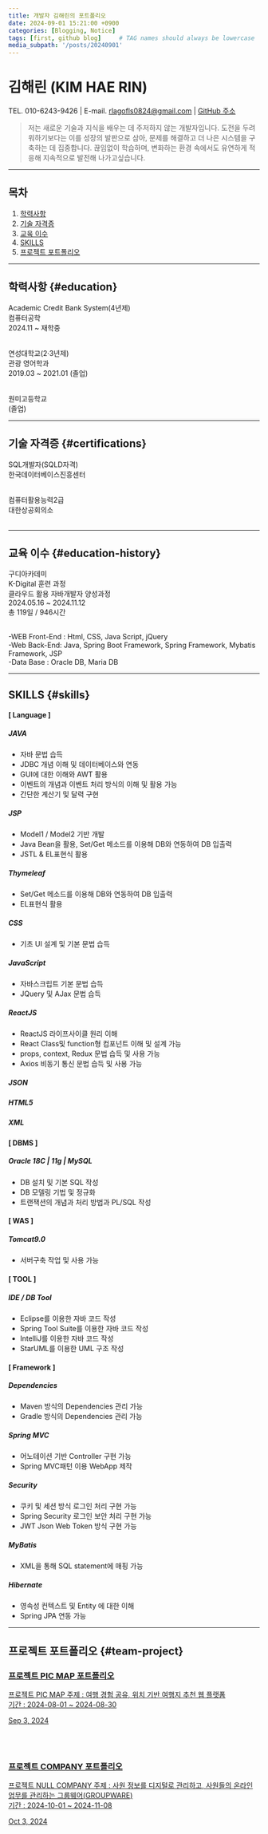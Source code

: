 ```yaml
---
title: 개발자 김해린의 포트폴리오
date: 2024-09-01 15:21:00 +0900
categories: [Blogging, Notice]
tags: [first, github blog]     # TAG names should always be lowercase
media_subpath: '/posts/20240901'
---
```


# **김해린 (KIM HAE RIN)**
TEL. 010-6243-9426  |   E-mail. rlagofls0824@gmail.com  |  [GitHub 주소](https://github.com/kimhaerinring)
<br/>
> 저는 새로운 기술과 지식을 배우는 데 주저하지 않는 개발자입니다. 도전을 두려워하기보다는 이를 성장의 발판으로 삼아, 문제를 해결하고 더 나은 시스템을 구축하는 데 집중합니다. 끊임없이 학습하며, 변화하는 환경 속에서도 유연하게 적응해 지속적으로 발전해 나가고싶습니다.





***
## **목차**

1. [학력사항](#education)
2. [기술 자격증](#certifications)
3. [교육 이수](#education-history)
4. [SKILLS](#skills)
5. [프로젝트 포트폴리오](#team-project)



***


## **학력사항** {#education}
Academic Credit Bank System(4년제) <br/>
컴퓨터공학<br/>
2024.11 ~ 재학중 <br/> <br/>               

연성대학교(2·3년제) <br/>
관광 영어학과<br/>
2019.03 ~ 2021.01 (졸업) <br/><br/>                                

원미고등학교 <br/>
(졸업)


***

## **기술 자격증** {#certifications}

SQL개발자(SQLD자격)<br/>
한국데이터베이스진흥센터<br/><br/>  

컴퓨터활용능력2급<br/>
대한상공회의소<br/><br/>


***

## **교육 이수** {#education-history}

구디아카데미<br/>
K-Digital 훈련 과정<br/>
클라우드 활용 자바개발자 양성과정<br/>
2024.05.16 ~ 2024.11.12<br/>
총 119일 / 946시간<br/><br/>

-WEB Front-End : Html, CSS, Java Script, jQuery<br/>
-Web Back-End: Java, Spring Boot Framework, Spring Framework, Mybatis Framework, JSP<br/>
-Data Base : Oracle DB, Maria DB

***
## **SKILLS** {#skills}

#### [ Language ]
##### JAVA
- 자바 문법 습득
- JDBC 개념 이해 및 데이터베이스와 연동
- GUI에 대한 이해와 AWT 활용
- 이벤트의 개념과 이벤트 처리 방식의 이해 및 활용 가능
- 간단한 계산기 및 달력 구현
##### JSP
- Model1 / Model2 기반 개발
- Java Bean을 활용, Set/Get 메소드를 이용해 DB와 연동하여 DB 입출력
- JSTL & EL표현식 활용
##### Thymeleaf
- Set/Get 메소드를 이용해 DB와 연동하여 DB 입출력
- EL표현식 활용
##### CSS
- 기초 UI 설계 및 기본 문법 습득
##### JavaScript 
- 자바스크립트 기본 문법 습득
- JQuery 및 AJax 문법 습득
##### ReactJS
- ReactJS 라이프사이클 원리 이해
- React Class및 function형 컴포넌트 이해 및 설계 가능
- props, context, Redux 문법 습득 및 사용 가능
- Axios 비동기 통신 문법 습득 및 사용 가능
##### JSON
##### HTML5
##### XML
#### [ DBMS ]
##### Oracle 18C | 11g | MySQL
- DB 설치 및 기본 SQL 작성
- DB 모델링 기법 및 정규화
- 트랜잭션의 개념과 처리 방법과 PL/SQL 작성
#### [ WAS ]
##### Tomcat9.0
- 서버구축 작업 및 사용 가능
#### [ TOOL ]
##### IDE / DB Tool
- Eclipse를 이용한 자바 코드 작성
- Spring Tool Suite를 이용한 자바 코드 작성
- IntelliJ를 이용한 자바 코드 작성
- StarUML를 이용한 UML 구조 작성
#### [ Framework ]
##### Dependencies
- Maven 방식의 Dependencies 관리 가능
- Gradle 방식의 Dependencies 관리 가능
##### Spring MVC
- 어노테이션 기반 Controller 구현 가능
- Spring MVC패턴 이용 WebApp 제작
##### Security
- 쿠키 및 세션 방식 로그인 처리 구현 가능
- Spring Security 로그인 보안 처리 구현 가능
- JWT Json Web Token 방식 구현 가능
##### MyBatis
- XML을 통해 SQL statement에 매핑 가능
##### Hibernate
- 영속성 컨텍스트 및 Entity 에 대한 이해
- Spring JPA 연동 가능

***
## **프로젝트 포트폴리오** {#team-project}
<article class="card-wrapper card"> <a href="/posts/%ED%94%84%EB%A1%9C%EC%A0%9D%ED%8A%B8-PIC-MAP-%ED%8F%AC%ED%8A%B8%ED%8F%B4%EB%A6%AC%EC%98%A4/" class="post-preview row g-0 flex-md-row-reverse"><div class="col-md-12"><div class="card-body d-flex flex-column"><h3 class="card-title my-2 mt-md-0">프로젝트 PIC MAP 포트폴리오</h3><div class="card-text content mt-0 mb-3"><p>프로젝트 PIC MAP 주제 : 여행 경험 공유, 위치 기반 여행지 추천 웹 플랫폼 <br/>  기간 : 2024-08-01 ~ 2024-08-30 </p></div><div class="post-meta flex-grow-1 d-flex align-items-end"><div class="me-auto"> <i class="far fa-calendar fa-fw me-1"></i> <time>Sep 3, 2024</time></div><div class="pin ms-1"> <i class="fas fa-thumbtack fa-fw"></i></div></div></div></div></a></article>

<br/><br/>

<article class="card-wrapper card"><a href="/posts/%ED%94%84%EB%A1%9C%EC%A0%9D%ED%8A%B8-COMPANY-%ED%8F%AC%ED%8A%B8%ED%8F%B4%EB%A6%AC%EC%98%A4/" class="post-preview row g-0 flex-md-row-reverse"><div class="col-md-12"><div class="col-md-12"><div class="card-body d-flex flex-column"><h3 class="card-title my-2 mt-md-0">프로젝트 COMPANY 포트폴리오</h3><div class="card-text content mt-0 mb-3"><p>프로젝트 NULL COMPANY 주제 : 사원 정보를 디지털로 관리하고, 사원들의 온라인 업무를 관리하는 그룹웨어(GROUPWARE) <br/> 기간 : 2024-10-01 ~ 2024-11-08 </p></div><div class="post-meta flex-grow-1 d-flex align-items-end"><div class="me-auto"> <i class="far fa-calendar fa-fw me-1"></i> <time>Oct 3, 2024</time></div><div class="pin ms-1"> <i class="fas fa-thumbtack fa-fw"></i></div></div></div></div>






